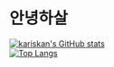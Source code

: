 # 안녕하살

[![kariskan's GitHub stats](https://github-readme-stats.vercel.app/api?username=kariskan&theme=radical&card_width=1000)](https://github.com/kariskan/github-readme-stats)   
[![Top Langs](https://github-readme-stats.vercel.app/api/top-langs/?username=kariskan&exclude_repo=test-repo,kariskan&layout=compact&langs_count=4)](https://github.com/kariskan/github-readme-stats)   
 
